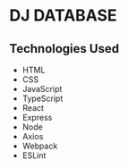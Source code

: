 # DJ DATABASE

## Technologies Used
* HTML
* CSS
* JavaScript
* TypeScript
* React
* Express
* Node
* Axios
* Webpack
* ESLint